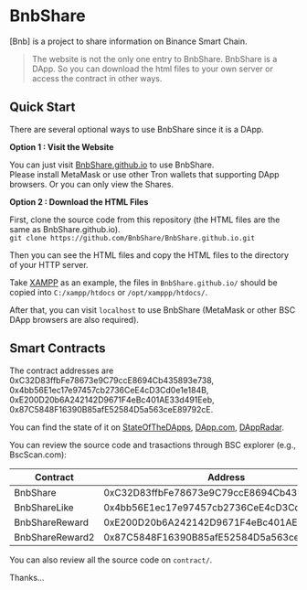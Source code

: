 # BnbShare

[Bnb] is a project to share information on Binance Smart Chain.

> The website is not the only one entry to BnbShare. BnbShare is a DApp. So you can download the html files to your own server or access the contract in other ways.

## Quick Start

There are several optional ways to use BnbShare since it is a DApp.

**Option 1 : Visit the Website**

You can just visit [BnbShare.github.io](http://BnbShare.github.io) to use BnbShare.  
Please install MetaMask or use other Tron wallets that supporting DApp browsers. Or you can only view the Shares.


**Option 2 : Download the HTML Files**

First, clone the source code from this repository (the HTML files are the same as BnbShare.github.io).  
`git clone https://github.com/BnbShare/BnbShare.github.io.git`

Then you can see the HTML files and copy the HTML files to the directory of your HTTP server.

Take [XAMPP](https://www.apachefriends.org/) as an example, the files in `BnbShare.github.io/` should be copied into `C:/xampp/htdocs` or `/opt/xamppp/htdocs/`.

After that, you can visit `localhost` to use BnbShare (MetaMask or other BSC DApp browsers are also required).


## Smart Contracts

The contract addresses are 0xC32D83ffbFe78673e9C79ccE8694Cb435893e738, 0x4bb56E1ec17e97457cb2736CeE4cD3Cd0e1e184B,  0xE200D20b6A242142D9671F4eBc401AE33d491Eeb, 0x87C5848F16390B85afE52584D5a563ceE89792cE.

You can find the state of it on [StateOfTheDApps](https://www.stateofthedapps.com/dapps/BnbShare), [DApp.com](https://www.dapp.com/dapp/BnbShare), [DAppRadar](https://dappradar.com/tron/social/BnbShare).

You can review the source code and trasactions through BSC explorer (e.g., BscScan.com): 

Contract | Address | Explorer
-|-|-
BnbShare | 0xC32D83ffbFe78673e9C79ccE8694Cb435893e738 | [BscScan](https://bscscan.com/address/0xC32D83ffbFe78673e9C79ccE8694Cb435893e738/code) |
BnbShareLike | 0x4bb56E1ec17e97457cb2736CeE4cD3Cd0e1e184B | [BscScan](https://bscscan.com/address/0x4bb56E1ec17e97457cb2736CeE4cD3Cd0e1e184B/code) |
BnbShareReward | 0xE200D20b6A242142D9671F4eBc401AE33d491Eeb | [BscScan](https://bscscan.com/address/0xE200D20b6A242142D9671F4eBc401AE33d491Eeb/code) |
BnbShareReward2 | 0x87C5848F16390B85afE52584D5a563ceE89792cE | [BscScan](https://bscscan.com/address/0x87C5848F16390B85afE52584D5a563ceE89792cE/code) |


You can also review all the source code on `contract/`.

Thanks...